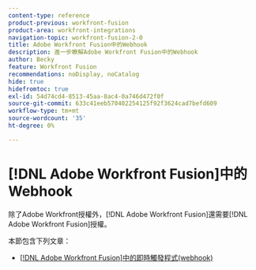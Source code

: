 ```yaml
---
content-type: reference
product-previous: workfront-fusion
product-area: workfront-integrations
navigation-topic: workfront-fusion-2-0
title: Adobe Workfront Fusion中的Webhook
description: 進一步瞭解Adobe Workfront Fusion中的Webhook
author: Becky
feature: Workfront Fusion
recommendations: noDisplay, noCatalog
hide: true
hidefromtoc: true
exl-id: 54d74cd4-8513-45aa-8ac4-0a746d472f0f
source-git-commit: 633c41eeb570402254125f92f3624cad7befd609
workflow-type: tm+mt
source-wordcount: '35'
ht-degree: 0%

---
```


# [!DNL Adobe Workfront Fusion]中的Webhook

除了Adobe Workfront授權外，[!DNL Adobe Workfront Fusion]還需要[!DNL Adobe Workfront Fusion]授權。

本節包含下列文章：

* [ [!DNL Adobe Workfront Fusion]中的即時觸發程式(webhook)](../../workfront-fusion/webhooks/instant-triggers-webhooks.md)
